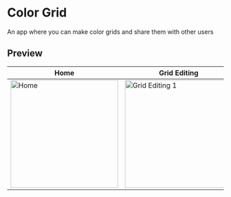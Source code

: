 # Color Grid
An app where you can make color grids and share them with other users

## Preview
| Home | Grid Editing | Dashboard | Viewing Published Grid |
| --- | --- | --- | --- |
| <img src="https://media.discordapp.net/attachments/437041253390221313/987813554663092274/Screenshot_20220618-161714.jpg" alt="Home" width="250"/> | <img src="https://cdn.discordapp.com/attachments/437041253390221313/987813553660624917/Screenshot_20220618-161738.jpg?size=4096" alt="Grid Editing 1" width="250"/> | <img src="https://cdn.discordapp.com/attachments/437041253390221313/987813553408974868/Screenshot_20220618-161755.jpg?size=4096" alt="Dashboard" width="250"/> | <img src="https://cdn.discordapp.com/attachments/437041253390221313/987813553232834560/Screenshot_20220618-161802.jpg?size=4096" alt="Viewing Published Grid" width="250"/> |

